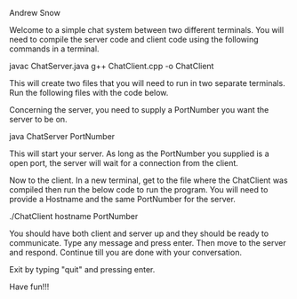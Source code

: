 Andrew Snow


Welcome to a simple chat system between two different terminals. You will need
to compile the server code and client code using the following commands in a
terminal.

javac ChatServer.java
g++ ChatClient.cpp -o ChatClient

This will create two files that you will need to run in two separate terminals.
Run the following files with the code below.

Concerning the server, you need to supply a PortNumber you want the server to be
on.

java ChatServer PortNumber

This will start your server. As long as the PortNumber you supplied is a open
port, the server will wait for a connection from the client.

Now to the client. In a new terminal, get to the file where the ChatClient was
compiled then run the below code to run the program. You will need to provide a
Hostname and the same PortNumber for the server.

./ChatClient hostname PortNumber

You should have both client and server up and they should be ready to communicate.
Type any message and press enter. Then move to the server and respond. Continue
till you are done with your conversation.

Exit by typing "quit" and pressing enter.

Have fun!!!
